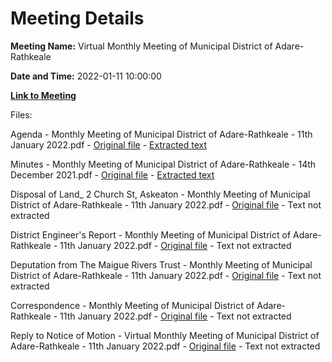 # Meeting Details

**Meeting Name:** Virtual Monthly Meeting of Municipal District of Adare-Rathkeale

**Date and Time:** 2022-01-11 10:00:00

**[Link to Meeting](https://www.limerick.ie/council/whats-on/monthly-meeting-municipal-district-adare-rathkeale-76)**

Files: 

Agenda - Monthly Meeting of Municipal District of Adare-Rathkeale - 11th January 2022.pdf - [Original file](https://www.limerick.ie/sites/default/files/media/documents/2022-01/00-agenda-11th-january-2022.pdf) - [Extracted text](./Agenda%20-%C2%A0Monthly%20Meeting%20of%20Municipal%20District%20of%20Adare-Rathkeale%20-%2011th%20January%202022.md)

Minutes - Monthly Meeting of Municipal District of Adare-Rathkeale - 14th December 2021.pdf - [Original file](https://www.limerick.ie/sites/default/files/media/documents/2022-01/01-minutes-of-monthly-meeting-14th-december-2021.pdf) - [Extracted text](./Minutes%20-%20Monthly%20Meeting%20of%20Municipal%20District%20of%20Adare-Rathkeale%20-%2014th%20December%202021.md)

Disposal of Land_ 2 Church St, Askeaton - Monthly Meeting of Municipal District of Adare-Rathkeale - 11th January 2022.pdf - [Original file](https://www.limerick.ie/sites/default/files/media/documents/2022-01/02-disposal-of-land-2-church-st-askeaton.pdf) - Text not extracted

District Engineer's Report - Monthly Meeting of Municipal District of Adare-Rathkeale - 11th January 2022.pdf - [Original file](https://www.limerick.ie/sites/default/files/media/documents/2022-01/03-district-engineers-report-11th-january-2022.pdf) - Text not extracted

Deputation from The Maigue Rivers Trust - Monthly Meeting of Municipal District of Adare-Rathkeale - 11th January 2022.pdf - [Original file](https://www.limerick.ie/sites/default/files/media/documents/2022-01/06-deputation-from-the-maigue-rivers-trust.pdf) - Text not extracted

Correspondence - Monthly Meeting of Municipal District of Adare-Rathkeale - 11th January 2022.pdf - [Original file](https://www.limerick.ie/sites/default/files/media/documents/2022-01/08-correspondence.pdf) - Text not extracted

Reply to Notice of Motion - Virtual Monthly Meeting of Municipal District of Adare-Rathkeale - 11th January 2022.pdf - [Original file](https://www.limerick.ie/sites/default/files/media/documents/2022-01/reply-to-notice-of-motion-11th-january-2022.pdf) - Text not extracted

